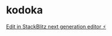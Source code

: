 # kodoka

[Edit in StackBlitz next generation editor ⚡️](https://stackblitz.com/~/github.com/vanquishkuso/kodoka)